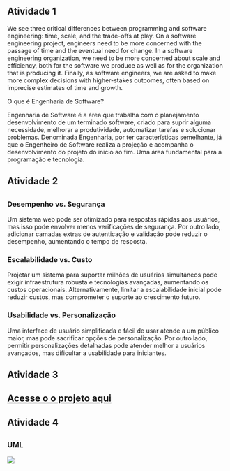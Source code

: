 <h2>Atividade 1 </h2>

We see three critical differences between programming and software engineering: time, scale, and the trade-offs at play. On a software engineering project, engineers need to be more concerned with the passage of time and the eventual need for change. In a software engineering organization, we need to be more concerned about scale and efficiency, both for the software we produce as well as for the organization that is producing it. Finally, as software engineers, we are asked to make more complex decisions with higher-stakes outcomes, often based on imprecise estimates of time and growth.

O que é Engenharia de Software?

Engenharia de Software é a área que trabalha com o planejamento desenvolvimento de um terminado software, criado para suprir alguma necessidade, melhorar a produtividade, automatizar tarefas e solucionar problemas. Denominada Engenharia, por ter características semelhante, já que o Engenheiro de Software realiza a projeção e acompanha o desenvolvimento do projeto do inicio ao fim. Uma área fundamental para a programação e tecnologia.


<h2>Atividade 2<h2>

<h3> Desempenho vs. Segurança </h3>

Um sistema web pode ser otimizado para respostas rápidas aos usuários, mas isso pode envolver menos verificações de segurança. Por outro lado, adicionar camadas extras de autenticação e validação pode reduzir o desempenho, aumentando o tempo de resposta.

<h3>Escalabilidade vs. Custo</h3>

Projetar um sistema para suportar milhões de usuários simultâneos pode exigir infraestrutura robusta e tecnologias avançadas, aumentando os custos operacionais. Alternativamente, limitar a escalabilidade inicial pode reduzir custos, mas comprometer o suporte ao crescimento futuro.

<h3>Usabilidade vs. Personalização</h3>

Uma interface de usuário simplificada e fácil de usar atende a um público maior, mas pode sacrificar opções de personalização. Por outro lado, permitir personalizações detalhadas pode atender melhor a usuários avançados, mas dificultar a usabilidade para iniciantes.

<h2>Atividade 3<h2>

<a href="https://github.com/jaupventur/bertoti/tree/main/EngSW/ExercicioAula/ExercicioAula" target="_blank">Acesse o o projeto aqui</a>


<h2>Atividade 4<h2>

<h3> UML </h3>

<img src="https://github.com/jaupventur/bertoti/commit/849930b8e0cc3291d0f3db40d2577c0276b59403">

